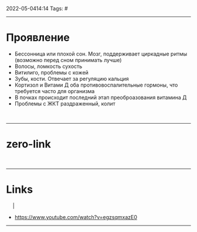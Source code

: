 2022-05-0414:14
Tags: #

---
# Проявление
- Бессонница или плохой сон. Мозг, поддерживает циркадные ритмы (возможно перед сном принимать лучше)
- Волосы, ломкость сухость
- Витилиго, проблемы с кожей
- Зубы, кости. Отвечает за регуляцию кальция
- Кортизол и Витами Д оба противовоспалительные гормоны, что требуется часто для организма
- В почках происходит последний этап преоброазования витамина Д
- Проблемы с ЖКТ раздраженный, колит 





</br>

---
# zero-link

</br>

---
# Links
 &emsp; | &emsp; 
- https://www.youtube.com/watch?v=egzsqmxazE0

---